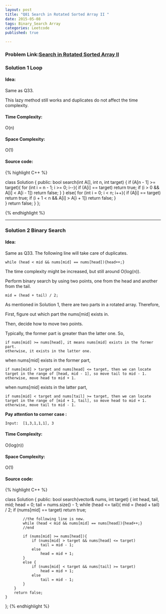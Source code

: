 ```yaml
---
layout: post
title: "Q81 Search in Rotated Sorted Array II "
date: 2015-05-08
tags: Binary_Search Array
categories: Leetcode
published: true

---
```


### Problem Link:[Search in Rotated Sorted Array II](https://leetcode.com/problems/search-in-rotated-sorted-array-ii/) 

### Solution 1 Loop

#### Idea:
Same as Q33. 

This lazy method still works and duplicates do not affect the time complexity.

#### Time Complexity:
O(n)

#### Space Complexity:
O(1)

#### Source code:
{% highlight C++ %}

class Solution {
public:
    bool search(int A[], int n, int target) {
        if (A[n - 1] >= target){
            for (int i = n - 1; i >= 0; i--){
                if (A[i] == target)
                    return true;
                if (i > 0 && A[i] < A[i - 1])
                    return false;
            }
        }
        else{
            for (int i = 0; i < n; i++){
                if (A[i] == target)
                    return true;
                if (i + 1 < n && A[i] > A[i + 1])
                    return false;
            }            
        }
        return false;
    }
};

{% endhighlight %}

---

### Solution 2 Binary Search

#### Idea:

Same as Q33. The following line will take care of duplicates.

    while (head < mid && nums[mid] == nums[head]){head++;}

The time complexity might be increased, but still around O(log(n)). 

Perform binary search by using two points, one from the head and another from the tail. 

    mid = (head + tail) / 2;

As mentioned in Solution 1, there are two parts in a rotated array. Therefore, 

First, figure out which part the nums[mid] exists in.

Then, decide how to move two points.

Typically, the former part is greater than the latter one. So,

    if nums[mid] >= nums[head], it means nums[mid] exists in the former part.
    otherwise, it exists in the latter one.
    
when nums[mid] exists in the former part, 

    if nums[mid] > target and nums[head] <= target, then we can locate target in the range of [head, mid - 1], so move tail to mid - 1. 
    otherwise, move head to mid + 1.

when nums[mid] exists in the latter part,
    
    if nums[mid] < target and nums[tail] >= target, then we can locate target in the range of [mid + 1, tail], so move head to mid + 1.
    otherwise, move tail to mid - 1.


**Pay attention to corner case :**
    
    Input:	[1,3,1,1,1], 3


#### Time Complexity:

O(log(n))

#### Space Complexity:
O(1)

#### Source code:

{% highlight C++ %}

class Solution {
public:
    bool search(vector<int>& nums, int target) {
        int head, tail, mid;
        head = 0;
        tail = nums.size() - 1;
        while (head <= tail){
            mid = (head + tail) / 2;
            if (nums[mid] == target)
                return true;
            
            //the following line is new.
            while (head < mid && nums[mid] == nums[head]){head++;}
            //end
            
            if (nums[mid] >= nums[head]){
                if (nums[mid] > target && nums[head] <= target)
                    tail = mid - 1;
                else
                    head = mid + 1;
            }
            else {
                if (nums[mid] < target && nums[tail] >= target)
                    head = mid + 1;
                else
                    tail = mid - 1;
            }
        }
        return false;
    }
};
{% endhighlight %}